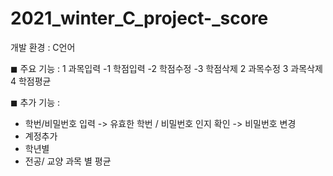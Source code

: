 # 2021_winter_C_project-_score

개발 환경 : C언어

◼ 주요 기능 :
1 과목입력
-1 학점입력
-2 학점수정
-3 학점삭제
2 과목수정
3 과목삭제
4 학점평균

◼ 추가 기능 :

- 학번/비밀번호 입력 -> 유효한 학번 / 비밀번호 인지 확인
-> 비밀번호 변경
- 계정추가
- 학년별
- 전공/ 교양 과목 별 평균
